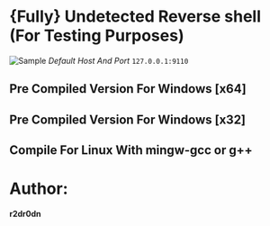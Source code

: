 # {Fully} Undetected Reverse shell (For Testing Purposes)
![Sample](https://github.com/r2dr0dn/Recv_Data/blob/master/img/img1.png)
_Default Host And Port_
`127.0.0.1:9110`
## Pre Compiled Version For Windows [x64]
## Pre Compiled Version For Windows [x32]

## Compile For Linux With mingw-gcc or g++

# Author: 
__r2dr0dn__
